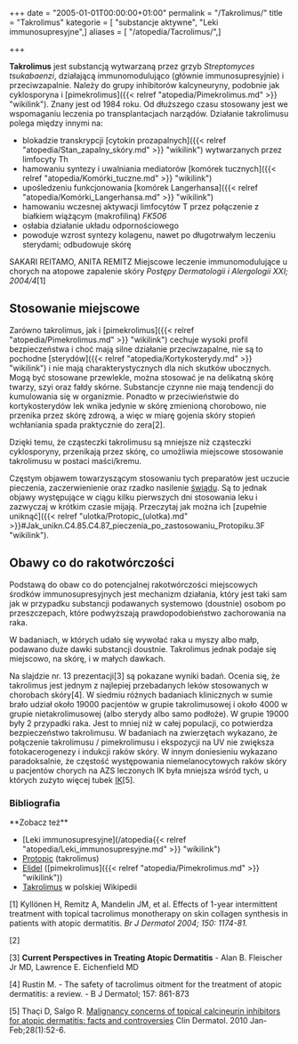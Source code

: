 +++
date = "2005-01-01T00:00:00+01:00"
permalink = "/Takrolimus/"
title = "Takrolimus"
kategorie = [ "substancje aktywne", "Leki immunosupresyjne",]
aliases = [ "/atopedia/Tacrolimus/",]

+++

**Takrolimus** jest substancją wytwarzaną przez grzyb *Streptomyces tsukabaenzi*, działającą immunomodulująco (głównie immunosupresyjnie) i przeciwzapalnie. Należy do grupy inhibitorów kalcyneuryny, podobnie jak cyklosporyna i [pimekrolimus]({{< relref "atopedia/Pimekrolimus.md" >}} "wikilink"). Znany jest od 1984 roku. Od dłuższego czasu stosowany jest we wspomaganiu leczenia po transplantacjach narządów. Działanie takrolimusu polega między innymi na:

-   blokadzie transkrypcji [cytokin prozapalnych]({{< relref "atopedia/Stan_zapalny_skóry.md" >}} "wikilink") wytwarzanych przez limfocyty Th
-   hamowaniu syntezy i uwalniania mediatorów [komórek tucznych]({{< relref "atopedia/Komórki_tuczne.md" >}} "wikilink")
-   upośledzeniu funkcjonowania [komórek Langerhansa]({{< relref "atopedia/Komórki_Langerhansa.md" >}} "wikilink")
-   hamowaniu wczesnej aktywacji limfocytów T przez połączenie z białkiem wiążącym (makrofiliną) *FK506*
-   osłabia działanie układu odpornościowego
-   powoduje wzrost syntezy kolagenu, nawet po długotrwałym leczeniu sterydami; odbudowuje skórę <ref name="miejscowe">

SAKARI REITAMO, ANITA REMITZ Miejscowe leczenie immunomodulujące u chorych na atopowe zapalenie skóry *Postępy Dermatologii i Alergologii XXI; 2004/4*</ref>[1]

Stosowanie miejscowe
--------------------

Zarówno takrolimus, jak i [pimekrolimus]({{< relref "atopedia/Pimekrolimus.md" >}} "wikilink") cechuje wysoki profil bezpieczeństwa i choć mają silne działanie przeciwzapalne, nie są to pochodne [sterydów]({{< relref "atopedia/Kortykosterydy.md" >}} "wikilink") i nie mają charakterystycznych dla nich skutków ubocznych. Mogą być stosowane przewlekle, można stosować je na delikatną skórę twarzy, szyi oraz fałdy skórne. Substancje czynne nie mają tendencji do kumulowania się w organizmie. Ponadto w przeciwieństwie do kortykosterydów lek wnika jedynie w skórę zmienioną chorobowo, nie przenika przez skórę zdrową, a więc w miarę gojenia skóry stopień wchłaniania spada praktycznie do zera[2].

Dzięki temu, że cząsteczki takrolimusu są mniejsze niż cząsteczki cyklosporyny, przenikają przez skórę, co umożliwia miejscowe stosowanie takrolimusu w postaci maści/kremu.

Częstym objawem towarzyszącym stosowaniu tych preparatów jest uczucie pieczenia, zaczerwienienie oraz rzadko nasilenie [świądu](/atopedia/świąd "wikilink"). Są to jednak objawy występujące w ciągu kilku pierwszych dni stosowania leku i zazwyczaj w krótkim czasie mijają. Przeczytaj jak można ich [zupełnie uniknąć]({{< relref "ulotka/Protopic_(ulotka).md" >}}#Jak_unikn.C4.85.C4.87_pieczenia_po_zastosowaniu_Protopiku.3F "wikilink").

Obawy co do rakotwórczości
--------------------------

Podstawą do obaw co do potencjalnej rakotwórczości miejscowych środków immunosupresyjnych jest mechanizm działania, który jest taki sam jak w przypadku substancji podawanych systemowo (doustnie) osobom po przeszczepach, które podwyższają prawdopodobieństwo zachorowania na raka.

W badaniach, w których udało się wywołać raka u myszy albo małp, podawano duże dawki substancji doustnie. Takrolimus jednak podaje się miejscowo, na skórę, i w małych dawkach.

Na slajdzie nr. 13 prezentacji[3] są pokazane wyniki badań. Ocenia się, że takrolimus jest jednym z najlepiej przebadanych leków stosowanych w chorobach skóry[4]. W siedmiu różnych badaniach klinicznych w sumie brało udział około 19000 pacjentów w grupie takrolimusowej i około 4000 w grupie nietakrolimusowej (albo sterydy albo samo podłoże). W grupie 19000 były 2 przypadki raka. Jest to mniej niż w całej populacji, co potwierdza bezpieczeństwo takrolimusu. W badaniach na zwierzętach wykazano, że połączenie takrolimusu / pimekrolimusu i ekspozycji na UV nie zwiększa fotokacerogenezy i indukcji raków skóry. W innym doniesieniu wykazano paradoksalnie, że częstość występowania niemelanocytowych raków skóry u pacjentów chorych na AZS leczonych IK była mniejsza wśród tych, u których zużyto więcej tubek [IK](/atopedia/Inhibitory_kalcyneuryny "wikilink")[5].

### Bibliografia

<references/>
**Zobacz też**

-   [Leki immunosupresyjne](/atopedia{{< relref "atopedia/Leki_immunosupresyjne.md" >}} "wikilink")
-   [Protopic](/atopedia/Protopic "wikilink") (takrolimus)
-   [Elidel](/atopedia/Elidel "wikilink") ([pimekrolimus]({{< relref "atopedia/Pimekrolimus.md" >}} "wikilink"))
-   [Takrolimus](/atopedia/Wikipedia:Takrolimus "wikilink") w polskiej Wikipedii

 

[1] Kyllönen H, Remitz A, Mandelin JM, et al. Effects of 1-year intermittent treatment with topical tacrolimus monotherapy on skin collagen synthesis in patients with atopic dermatitis. *Br J Dermatol 2004; 150: 1174-81.*

[2]

[3] **Current Perspectives in Treating Atopic Dermatitis** - Alan B. Fleischer Jr MD, Lawrence E. Eichenfield MD

[4] Rustin M. - The safety of tacrolimus oitment for the treatment of atopic dermatitis: a review. - B J Dermatol; 157: 861-873

[5] Thaçi D, Salgo R. [Malignancy concerns of topical calcineurin inhibitors for atopic dermatitis: facts and controversies](http://www.ncbi.nlm.nih.gov/pubmed/20082951) Clin Dermatol. 2010 Jan-Feb;28(1):52-6.
